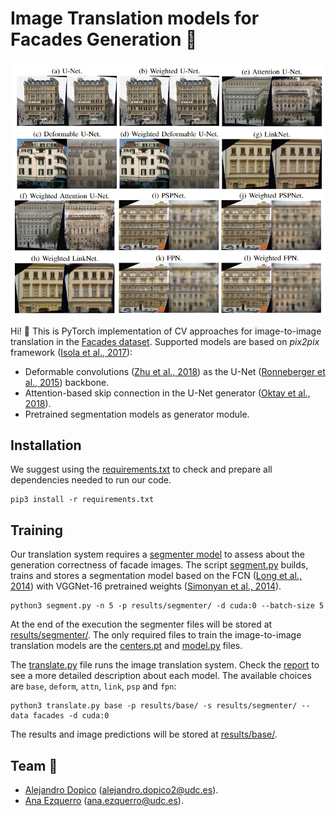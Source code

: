 # Image Translation models for Facades Generation :european_post_office: 
![Image outptus for each Model](assets/outputs.jpg)


Hi! :wave: This is PyTorch implementation of CV approaches for image-to-image translation in the [Facades dataset](https://www.kaggle.com/datasets/balraj98/facades-dataset). Supported models are based on *pix2pix* framework ([Isola et al., 2017](https://arxiv.org/abs/1611.07004)):

- Deformable convolutions ([Zhu et al., 2018](https://arxiv.org/abs/1811.11168)) as the U-Net ([Ronneberger et al., 2015](https://arxiv.org/abs/1505.04597)) backbone.
- Attention-based skip connection in the U-Net generator ([Oktay et al., 2018](https://arxiv.org/abs/1804.03999)).
- Pretrained segmentation models as generator module.

## Installation 

We suggest using the [requirements.txt](requirements.txt) to check and prepare all dependencies needed to run our code.

```shell 
pip3 install -r requirements.txt
```



## Training 

Our translation system requires a [segmenter model](models/segmenter.py) to assess about the generation correctness of facade images. The script [segment.py](segment.py) builds, trains and stores a segmentation model based on the FCN ([Long et al., 2014](https://arxiv.org/abs/1411.4038)) with VGGNet-16 pretrained weights ([Simonyan et al., 2014](https://arxiv.org/abs/1409.1556)).

```shell
python3 segment.py -n 5 -p results/segmenter/ -d cuda:0 --batch-size 5
```

At the end of the execution the segmenter files will be stored at [results/segmenter/](). The only required files to train the image-to-image translation models are the [centers.pt]() and [model.py]() files.

The [translate.py](translate.py) file runs the image translation system. Check the [report](report.pdf) to see a more detailed description about each model. The available choices are `base`, `deform`,  `attn`, `link`, `psp` and `fpn`:

```shell
python3 translate.py base -p results/base/ -s results/segmenter/ --data facades -d cuda:0
```

The results and image predictions will be stored at [results/base/]().



## Team :construction_worker:
- [Alejandro Dopico](https://github.com/AlejandroDopico2) ([alejandro.dopico2@udc.es](mailto:alejandro.dopico2@udc.es)).
- [Ana Ezquerro](https://anaezquerro.github.io) ([ana.ezquerro@udc.es](mailto:ana.ezquerro@udc.es)).

